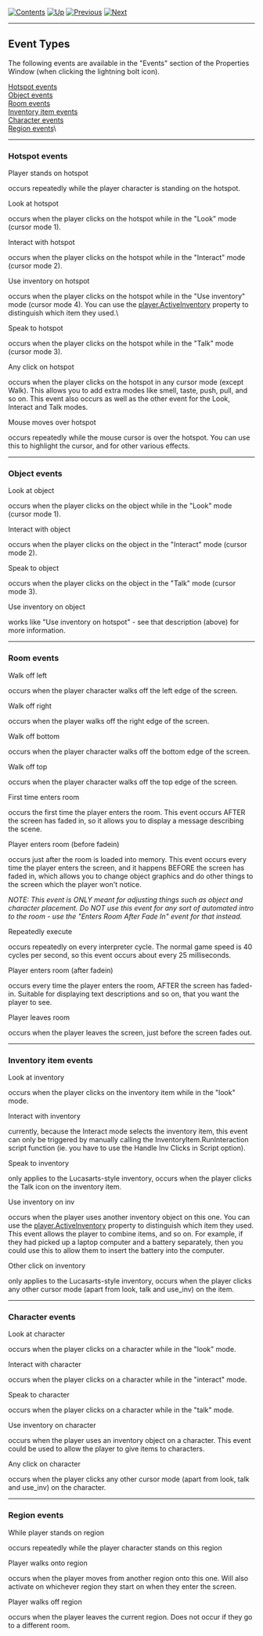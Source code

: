 []()

[![Contents](contents.gif)](ags.md) [![Up](up.gif)](ags81.md#topic76)
[![Previous](back.gif)](ags81.md#topic76)
[![Next](forward.gif)](ags83.md#topic84)

------------------------------------------------------------------------

Event Types
-----------

The following events are available in the "Events" section of the
Properties Window (when clicking the lightning bolt icon).

[Hotspot events](#topic78)\
[Object events](#topic79)\
[Room events](#topic80)\
[Inventory item events](#topic81)\
[Character events](#topic82)\
[Region events](#topic83)\

------------------------------------------------------------------------

[]()

### Hotspot events

Player stands on hotspot

occurs repeatedly while the player character is standing on the hotspot.

Look at hotspot

occurs when the player clicks on the hotspot while in the "Look" mode
(cursor mode 1).

Interact with hotspot

occurs when the player clicks on the hotspot while in the "Interact"
mode (cursor mode 2).

Use inventory on hotspot

occurs when the player clicks on the hotspot while in the "Use
inventory" mode (cursor mode 4). You can use the
[player.ActiveInventory](ags47.md#Character.ActiveInventory) property
to distinguish which item they used.\

Speak to hotspot

occurs when the player clicks on the hotspot while in the "Talk" mode
(cursor mode 3).

Any click on hotspot

occurs when the player clicks on the hotspot in any cursor mode (except
Walk). This allows you to add extra modes like smell, taste, push, pull,
and so on. This event also occurs as well as the other event for the
Look, Interact and Talk modes.

Mouse moves over hotspot

occurs repeatedly while the mouse cursor is over the hotspot. You can
use this to highlight the cursor, and for other various effects.

------------------------------------------------------------------------

[]()

### Object events

Look at object

occurs when the player clicks on the object while in the "Look" mode
(cursor mode 1).

Interact with object

occurs when the player clicks on the object in the "Interact" mode
(cursor mode 2).

Speak to object

occurs when the player clicks on the object in the "Talk" mode (cursor
mode 3).

Use inventory on object

works like "Use inventory on hotspot" - see that description (above) for
more information.

------------------------------------------------------------------------

[]()

### Room events

Walk off left

occurs when the player character walks off the left edge of the screen.

Walk off right

occurs when the player walks off the right edge of the screen.

Walk off bottom

occurs when the player character walks off the bottom edge of the
screen.

Walk off top

occurs when the player character walks off the top edge of the screen.

First time enters room

occurs the first time the player enters the room. This event occurs
AFTER the screen has faded in, so it allows you to display a message
describing the scene.

Player enters room (before fadein)

occurs just after the room is loaded into memory. This event occurs
every time the player enters the screen, and it happens BEFORE the
screen has faded in, which allows you to change object graphics and do
other things to the screen which the player won't notice.

*NOTE: This event is ONLY meant for adjusting things such as object and
character placement. Do NOT use this event for any sort of automated
intro to the room - use the "Enters Room After Fade In" event for that
instead.*

Repeatedly execute

occurs repeatedly on every interpreter cycle. The normal game speed is
40 cycles per second, so this event occurs about every 25 milliseconds.

Player enters room (after fadein)

occurs every time the player enters the room, AFTER the screen has
faded-in. Suitable for displaying text descriptions and so on, that you
want the player to see.

Player leaves room

occurs when the player leaves the screen, just before the screen fades
out.

------------------------------------------------------------------------

[]()

### Inventory item events

Look at inventory

occurs when the player clicks on the inventory item while in the "look"
mode.

Interact with inventory

currently, because the Interact mode selects the inventory item, this
event can only be triggered by manually calling the
InventoryItem.RunInteraction script function (ie. you have to use the
Handle Inv Clicks in Script option).

Speak to inventory

only applies to the Lucasarts-style inventory, occurs when the player
clicks the Talk icon on the inventory item.

Use inventory on inv

occurs when the player uses another inventory object on this one. You
can use the
[player.ActiveInventory](ags47.md#Character.ActiveInventory) property
to distinguish which item they used.\
This event allows the player to combine items, and so on. For example,
if they had picked up a laptop computer and a battery separately, then
you could use this to allow them to insert the battery into the
computer.

Other click on inventory

only applies to the Lucasarts-style inventory, occurs when the player
clicks any other cursor mode (apart from look, talk and use\_inv) on the
item.

------------------------------------------------------------------------

[]()

### Character events

Look at character

occurs when the player clicks on a character while in the "look" mode.

Interact with character

occurs when the player clicks on a character while in the "interact"
mode.

Speak to character

occurs when the player clicks on a character while in the "talk" mode.

Use inventory on character

occurs when the player uses an inventory object on a character. This
event could be used to allow the player to give items to characters.

Any click on character

occurs when the player clicks any other cursor mode (apart from look,
talk and use\_inv) on the character.

------------------------------------------------------------------------

[]()

### Region events

While player stands on region

occurs repeatedly while the player character stands on this region

Player walks onto region

occurs when the player moves from another region onto this one. Will
also activate on whichever region they start on when they enter the
screen.

Player walks off region

occurs when the player leaves the current region. Does not occur if they
go to a different room.


